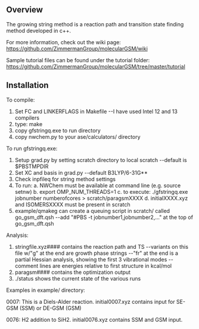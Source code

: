 ## Overview
The growing string method is a reaction path and transition state finding method developed in c++.

For more information, check out the wiki page:
https://github.com/ZimmermanGroup/molecularGSM/wiki

Sample tutorial files can be found under the tutorial folder:
https://github.com/ZimmermanGroup/molecularGSM/tree/master/tutorial

## Installation
To compile:

1. Set FC and LINKERFLAGS in Makefile
 --I have used Intel 12 and 13 compilers 
2. type: make
3. copy gfstringq.exe to run directory
4. copy nwchem.py to your ase/calculators/ directory


To run gfstringq.exe:

1. Setup grad.py by setting scratch directory to local scratch
 --default is $PBSTMPDIR
2. Set XC and basis in grad.py
 --default B3LYP/6-31G**
3. Check inpfileq for string method settings
4. To run:
 a. NWChem must be available at command line (e.g. source setnw)
 b. export OMP_NUM_THREADS=1
 c. to execute: ./gfstringq.exe jobnumber numberofcores > scratch/paragsmXXXX
 d. initialXXXX.xyz and ISOMERSXXXX must be present in scratch
5. example/qmakeg can create a queuing script in scratch/ called go_gsm_dft.qsh
 --add "#PBS -t jobnumber1,jobnumber2,..." at the top of go_gsm_dft.qsh


Analysis:

1. stringfile.xyz#### contains the reaction path and TS
 --variants on this file w/"g" at the end are growth phase strings
 --"fr" at the end is a partial Hessian analysis, showing the first 3 vibrational modes
 --comment lines are energies relative to first structure in kcal/mol
2. paragsm#### contains the optimization output
3. ./status shows the current state of the various runs


Examples in example/ directory:

0007: This is a Diels-Alder reaction. initial0007.xyz contains input for SE-GSM (SSM) or DE-GSM (GSM)

0076: H2 addition to SiH2. initial0076.xyz contains SSM and GSM input.

